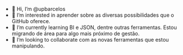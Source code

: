 - 👋 Hi, I’m @upbarcelos
- 👀 I’m interested in aprender sobre as diversas possibilidades que o GitHub oferece.
- 🌱 I’m currently learning  BI e JSON, dentre outras ferramentas. Estou migrando de área para algo mais próximo de gestão.
- 💞️ I’m looking to collaborate  com as novas ferramentas que estou manipulando.

<!---
upbarcelos/upbarcelos is a ✨ special ✨ repository because its `README.md` (this file) appears on your GitHub profile.
You can click the Preview link to take a look at your changes.
--->
